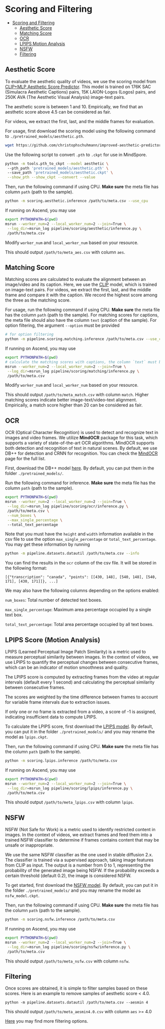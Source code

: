 # Scoring and Filtering

- [Scoring and Filtering](#scoring-and-filtering)
  - [Aesthetic Score](#aesthetic-score)
  - [Matching Score](#matching-score)
  - [OCR](#OCR)
  - [LPIPS Motion Analysis](#lpips-score-motion-analysis)
  - [NSFW](#NSFW)
  - [Filtering](#filtering)

## Aesthetic Score

To evaluate the aesthetic quality of videos, we use the 
scoring model from [CLIP+MLP Aesthetic Score Predictor](https://github.com/christophschuhmann/improved-aesthetic-predictor). 
This model is trained on 176K SAC (Simulacra Aesthetic 
Captions) pairs, 15K LAION-Logos (Logos) pairs, and 
250K AVA (The Aesthetic Visual Analysis) image-text pairs.

The aesthetic score is between 1 and 10. Empirically, we 
find that an aesthetic score above 4.5 can be considered
as fair.

For videos, we extract the first, last, and the middle 
frames for evaluation.

For usage, first download the scoring model using the following command to `./pretrained_models/aesthetic.pth`.

```bash
wget https://github.com/christophschuhmann/improved-aesthetic-predictor/raw/main/sac+logos+ava1-l14-linearMSE.pth -O pretrained_models/aesthetic.pth
```

Use the following script to convert `.pth` to `.ckpt` for use in MindSpore.

```bash
python -m tools.pth_to_ckpt --model aesthetic \ 
 --pth_path 'pretrained_models/aesthetic.pth' \ 
 --save_path 'pretrained_models/aesthetic.ckpt' \
 --show_pth --show_ckpt --convert --value
```

Then, run the following command if using CPU. **Make sure** the meta file has column `path` (path to the sample).
```bash
python -m scoring.aesthetic.inference /path/to/meta.csv --use_cpu
```
If running on Ascend, you may use 
```bash
export PYTHONPATH=$(pwd)
msrun --worker_num=2 --local_worker_num=2 --join=True \
 --log_dir=msrun_log pipeline/scoring/aesthetic/inference.py \ 
 /path/to/meta.csv 
```
Modify `worker_num` and `local_worker_num` based on your resource.

This should output `/path/to/meta_aes.csv` with column `aes`.

## Matching Score

Matching scores are calculated to evaluate the alignment between an image/video and its caption.
Here, we use the [CLIP](https://github.com/openai/CLIP) model, which is trained on image-text pairs.
For videos, we extract the first, last, and the middle frame and compare it with the caption. 
We record the highest score among the three as the matching score.

For usage, run the following command if using CPU. **Make sure** the meta file has the column `path` (path to the sample).
For matching scores for captions, the meta file should also have the column `text` (caption of the sample).
For option filtering, the argument `--option` must be provided
```bash
# for option filtering
python -m pipeline.scoring.matching.inference /path/to/meta.csv --use_cpu --option animal 
```
If running on Ascend, you may use 
```bash
export PYTHONPATH=$(pwd)
# calculate the matching scores with captions, the column `text` must be present
msrun --worker_num=2 --local_worker_num=2 --join=True \
 --log_dir=msrun_log pipeline/scoring/matching/inference.py \ 
 /path/to/meta.csv 
```
Modify `worker_num` and `local_worker_num` based on your resource.

This should output `/path/to/meta_match.csv` with column `match`. Higher matching scores indicate better image-text/video-text alignment.
Empirically, a match score higher than 20 can be considered
as fair.

## OCR
OCR (Optical Character Recognition) is used to detect and recognize 
text in images and video frames. We utilize **MindOCR** package for 
this task, which supports a variety of state-of-the-art OCR 
algorithms. MindOCR supports both detection and recognition of text 
in natural scenes. By default, we use DB++ for detection and
CRNN for recognition. You can check the [MindOCR](https://github.com/mindspore-lab/mindocr/tree/main/tools/infer/text) 
page for the full list.

First, download the DB++ model [here](https://download.mindspore.cn/toolkits/mindocr/dbnet/dbnetpp_resnet50_ch_en_general-884ba5b9.ckpt).
By default, you can put them in the folder 
`./pretrained_models/`.

Run the following command for inference. **Make sure** the meta file has the column `path` (path to the sample).

```bash
export PYTHONPATH=$(pwd)
msrun --worker_num=2 --local_worker_num=2 --join=True \
 --log_dir=msrun_log pipeline/scoring/ocr/inference.py \
 /path/to/meta.csv \
 --num_boxes \
 --max_single_percentage \ 
 --total_text_percentage
```

Note that you must have the `height` and `width` information available in the csv
file to use the option `max_single_percentage` or 
`total_text_percentage`. You may get these information by running

```bash
python -m pipeline.datasets.datautil /path/to/meta.csv --info
```

You can find the results in the `ocr` column of the csv file. It 
will be stored in the following format:
```angular2html
[{"transcription": "canada", "points": [[430, 148], [540, 148], [540, 171], [430, 171]]}, ...]
```

We may also have the following columns depending on the options enabled: 

`num_boxes`: Total number of detected text boxes.

`max_single_percentage`: Maximum area percentage occupied by a single text box.

`total_text_percentage`: Total area percentage occupied by all text boxes.

## LPIPS Score (Motion Analysis)
LPIPS (Learned Perceptual Image Patch Similarity) is a 
metric used to measure perceptual similarity between 
images. In the context of videos, we use LPIPS to 
quantify the perceptual changes between consecutive 
frames, which can be an indicator of motion smoothness 
and quality.

The LPIPS score is computed by extracting frames from the 
video at regular intervals (default every 1 second) and 
calculating the perceptual similarity between consecutive 
frames.

The scores are weighted by the time difference between 
frames to account for variable frame intervals due to 
extraction issues.

If only one or no frame is extracted from a video, 
a score of -1 is assigned, indicating insufficient 
data to compute LPIPS.

To calculate the LPIPS score, first download the [LPIPS model](https://download-mindspore.osinfra.cn/toolkits/mindone/autoencoders/lpips_vgg-426bf45c.ckpt). 
By default, you can put it in the folder `./pretrained_models/` and you may rename the model as `lpips.ckpt`.

Then, run the following command if using CPU. **Make sure** the meta file has the column 
`path` (path to the sample).

```bash
python -m scoring.lpips.inference /path/to/meta.csv
```

If running on Ascend, you may use

```bash
export PYTHONPATH=$(pwd)
msrun --worker_num=2 --local_worker_num=2 --join=True \
 --log_dir=msrun_log pipeline/scoring/lpips/inference.py \
 /path/to/meta.csv
```

This should output `/path/to/meta_lpips.csv` with column `lpips`.

## NSFW

NSFW (Not Safe for Work) is a metric used to identify
restricted content in images. In the context of videos,
we extract frames and feed them into a trained NSFW
classifier to determine if frames contains content
that may be unsafe or inappropriate.

We use the same NSFW classifier as the one used in
stable diffusion 2.x. The classifier is trained via
a supervised approach, taking image features from 
CLIP as input. The output is a number from 0 to 1,
representing the probability of the generated image
being NSFW. If the probability exceeds a certain
threshold (default 0.2), the image is considered NSFW.

To get started, first download the [NSFW model](https://download.mindspore.cn/toolkits/mindone/stable_diffusion/safety_checker/l14_nsfw-c7c99ae7.ckpt). 
By default, you can put it in the folder `./pretrained_models/` and you may rename the model as `nsfw_model.ckpt`.

Then, run the following command if using CPU. **Make sure** the meta file has the column 
`path` (path to the sample).

```bash
python -m scoring.nsfw.inference /path/to/meta.csv
```

If running on Ascend, you may use

```bash
export PYTHONPATH=$(pwd)
msrun --worker_num=2 --local_worker_num=2 --join=True \
 --log_dir=msrun_log pipeline/scoring/nsfw/inference.py \
 /path/to/meta.csv
```

This should output `/path/to/meta_nsfw.csv` with column `nsfw`.

## Filtering
Once scores are obtained, it is simple to filter samples based on these scores. Here is an example to remove
samples of aesthetic score < 4.0.
```
python -m pipeline.datasets.datautil /path/to/meta.csv --aesmin 4
```
This should output `/path/to/meta_aesmin4.0.csv` with column `aes` >= 4.0

[Here](../datasets/README.md) you may find more filtering options.
